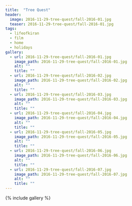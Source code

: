```yaml
---
title:  "Tree Quest"
header:
  image: 2016-11-29-tree-quest/fall-2016-01.jpg
  teaser: 2016-11-29-tree-quest/fall-2016-01.jpg
tags: 
  - lifeofkiran
  - film
  - home
  - holidays
gallery:
  - url: 2016-11-29-tree-quest/fall-2016-01.jpg
    image_path: 2016-11-29-tree-quest/fall-2016-01.jpg
    alt: ""
    title: ""
  - url: 2016-11-29-tree-quest/fall-2016-02.jpg
    image_path: 2016-11-29-tree-quest/fall-2016-02.jpg
    alt: ""
    title: ""
  - url: 2016-11-29-tree-quest/fall-2016-03.jpg
    image_path: 2016-11-29-tree-quest/fall-2016-03.jpg
    alt: ""
    title: ""
  - url: 2016-11-29-tree-quest/fall-2016-04.jpg
    image_path: 2016-11-29-tree-quest/fall-2016-04.jpg
    alt: ""
    title: ""
  - url: 2016-11-29-tree-quest/fall-2016-05.jpg
    image_path: 2016-11-29-tree-quest/fall-2016-05.jpg
    alt: ""
    title: ""
  - url: 2016-11-29-tree-quest/fall-2016-06.jpg
    image_path: 2016-11-29-tree-quest/fall-2016-06.jpg
    alt: ""
    title: ""
  - url: 2016-11-29-tree-quest/fall-2016-07.jpg
    image_path: 2016-11-29-tree-quest/fall-2016-07.jpg
    alt: ""
    title: ""
---
```


{% include gallery %}
